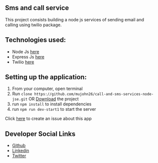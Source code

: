 ## Sms and call service

This project consists building a node js services of sending email and calling using twilio package.

## Technologies used:

- Node Js [here](https://nodejs.org/en/)
- Express Js [here](https://expressjs.com/)
- Twilio [here](https://www.twilio.com/)

## Setting up the application:

1. From your computer, open terminal
2. Run `clone https://github.com/mujohn26/call-and-sms-services-node-jse.git` OR [Download](https://github.com/mujohn26/call-and-sms-services-node-js.zip) the project
3. run `npm install` to install dependencies
4. run `npm run dev-start1` to start the server


Click [here](https://github.com/mujohn26/call-and-sms-services-node-js/issues) to create an issue about this app

## Developer Social Links
* [Github](https://github.com/mujohn26)
* [Linkedin](https://www.linkedin.com/in/john-mugiraneza/)
* [Twitter](https://twitter.com/mugiraneza1)
